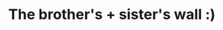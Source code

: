 ---
pid: CH851
title: The brother's + sister's wall :)
location_transcription: Anywhere with walls
zipcode: '17701'
outside_phl: 'Williamsport PA '
neighborhood: 
age: '18'
age_range: 13-19
instagram: 
image_file_name: CH_851.jpg
proposal_transcription: Something like Montreal's Mural festival. Find a spot in town
  to put a series of walls and have the community collaborate and add their own artwork
  to the wall, Once a year it becomes a //blank canvas// and new art is added.
topic: Art,Culture
topic_summary: 0, 0
type: 2D,Mural
keywords_other: collaborate
credit: Rhiannon Warcomer / Arielle Housh / Alliana Myers / Savdiah Wells
image_labels: 
twitter: 
facebook: 
permalink: "/monuments/ch851/"
layout: item-page
---